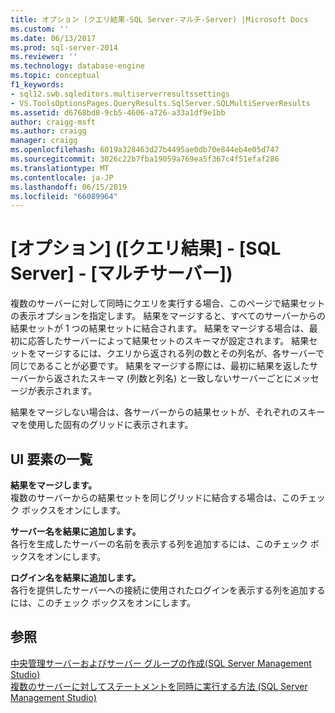 ```yaml
---
title: オプション (クエリ結果-SQL Server-マルチ-Server) |Microsoft Docs
ms.custom: ''
ms.date: 06/13/2017
ms.prod: sql-server-2014
ms.reviewer: ''
ms.technology: database-engine
ms.topic: conceptual
f1_keywords:
- sql12.swb.sqleditors.multiserverresultssettings
- VS.ToolsOptionsPages.QueryResults.SqlServer.SQLMultiServerResults
ms.assetid: d6768bd8-9cb5-4606-a726-a33a1df9e1bb
author: craigg-msft
ms.author: craigg
manager: craigg
ms.openlocfilehash: 6019a328463d27b4495ae0db70e844eb4e05d747
ms.sourcegitcommit: 3026c22b7fba19059a769ea5f367c4f51efaf286
ms.translationtype: MT
ms.contentlocale: ja-JP
ms.lasthandoff: 06/15/2019
ms.locfileid: "66089964"
---
```

# <a name="options-query-results-sql-server-multi-server"></a>[オプション] ([クエリ結果] - [SQL Server] - [マルチサーバー])
  複数のサーバーに対して同時にクエリを実行する場合、このページで結果セットの表示オプションを指定します。 結果をマージすると、すべてのサーバーからの結果セットが 1 つの結果セットに結合されます。 結果をマージする場合は、最初に応答したサーバーによって結果セットのスキーマが設定されます。 結果セットをマージするには、クエリから返される列の数とその列名が、各サーバーで同じであることが必要です。 結果をマージする際には、最初に結果を返したサーバーから返されたスキーマ (列数と列名) と一致しないサーバーごとにメッセージが表示されます。  
  
 結果をマージしない場合は、各サーバーからの結果セットが、それぞれのスキーマを使用した固有のグリッドに表示されます。  
  
## <a name="uielement-list"></a>UI 要素の一覧  
 **結果をマージします。**  
 複数のサーバーからの結果セットを同じグリッドに結合する場合は、このチェック ボックスをオンにします。  
  
 **サーバー名を結果に追加します。**  
 各行を生成したサーバーの名前を表示する列を追加するには、このチェック ボックスをオンにします。  
  
 **ログイン名を結果に追加します。**  
 各行を提供したサーバーへの接続に使用されたログインを表示する列を追加するには、このチェック ボックスをオンにします。  
  
## <a name="see-also"></a>参照  
 [中央管理サーバーおよびサーバー グループの作成&#40;SQL Server Management Studio&#41;](../ssms/register-servers/create-a-central-management-server-and-server-group.md)   
 [複数のサーバーに対してステートメントを同時に実行する方法 &#40;SQL Server Management Studio&#41;](../ssms/register-servers/execute-statements-against-multiple-servers-simultaneously.md)  
  
  
